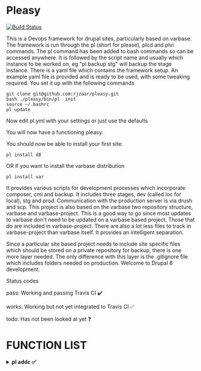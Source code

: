 # Pleasy

[![Build Status](https://travis-ci.com/rjzaar/pleasy.svg?branch=master)](https://travis-ci.com/rjzaar/pleasy)

This is a Devops framework for drupal sites, particularly based on varbase.
The framework is run through the pl (short for please), plcd and plvi commands.
The pl command has been added to bash commands so can be accessed anywhere. It is followed by the script name and usually which instance to be worked on, eg "pl backup stg" will backup the stage instance.
There is a yaml file which contains the framework setup. An example yaml file is provided and is ready to be used, with some tweaking required.
You set it up with the following commands

```
git clone git@github.com:rjzaar/pleasy.git 
bash ./pleasy/bin/pl  init
source ~/.bashrc
pl update
```
Now edit pl.yml with your settings or just use the defaults

You will now have a functioning pleasy.

You should now be able to install your first site:
```
pl install d8
```
OR if you want to install the varbase distribution
```
pl install var
```

It provides various scripts for development processes which incorporate composer, cmi and backup. It includes three stages, dev (called loc for local), stg and prod. Communication with the production server is via drush and scp.
This project is also based on the varbase two repository structure, varbase and varbase-project.
This is a good way to go since most updates to varbase don't need to be updated on a varbase based project.
Those that do are included in varbase-project.
There are also a lot less files to track in varbase-project than varbase itself.
It provides an intelligent separation.

Since a particular site based project needs to include site specific files which should be stored on a private repository for backup, there is one more layer needed.
The only difference with this layer is the .gitignore file which includes folders needed on production. Welcome to Drupal 8 development.

Status codes

pass: Working and passing Travis CI :heavy_check_mark:

works: Working but not yet integrated to Travis CI :white_check_mark:

todo: Has not been looked at yet :question:


# FUNCTION LIST

<details>

**<summary> pl addc :white_check_mark: </summary>**
Usage: pl addc [OPTION]
  This script is used to add github credentials

  Mandatory arguments to long options are mandatory for short options too.
    -h --help               Display help (Currently displayed)

  Examples:
  pl addc -h

<\details>

<details>

**<summary> pl backupdb :white_check_mark: </summary>**
--**BROKEN DOCUMENTATION**--
[34mbackup --help [39m
Usage: pl backupdb [OPTION] ... [SOURCE]
  This script is used to backup a particular site's database.
  You just need to state the sitename, eg dev.

  Mandatory arguments to long options are mandatory for short options too.
    -h --help               Display help (Currently displayed)
    -m --message='msg'      Enter an optional message to accompany the backup

  Examples:
  pl backupdb -h
  pl backupdb dev
  pl backupdb tim -m 'First tim backup'
  pl backupdb --message='Love' love
  END HELP
--**BROKEN DOCUMENTATION**--

<\details>

<details>

**<summary> pl backupprod :white_check_mark: </summary>**
Usage: pl backup [OPTION] ... [SOURCE]
  This script is used to backup prod site's files and database. You can
  add an optional message.

  Mandatory arguments to long options are mandatory for short options too.
    -h --help               Display help (Currently displayed)
    -m --message='msg'      Enter a message to accompany the backup (IS THIS
                            OPTIONAL ROB?)

  Examples:
  pl backupprod -h
  pl backupprod ./tim -m 'First tim backup'

<\details>

<details>

**<summary> pl backup :white_check_mark: </summary>**
Usage: pl backup [OPTION] ... [SOURCE]
This script is used to backup a particular site's files and database.
You just need to state the sitename, eg dev.

Mandatory arguments to long options are mandatory for short options too.
  -h --help               Display help (Currently displayed)
  -m --message='msg'      Enter an optional message to accompany the backup

Examples:
pl backup -h
pl backup dev
pl backup tim -m 'First tim backup'
pl backup --message='Love' love
END HELP

<\details>

<details>

**<summary> pl copy :white_check_mark: </summary>**
Usage: pl copy [OPTION] ... [SOURCE] [DESTINATION]
This script will copy one site to another site. It will copy all
files, set up the site settings and import the database. If no
argument is given, it will copy dev to stg. If one argument is given it
will copy dev to the site specified. If two arguments are give it will
copy the first to the second.

Mandatory arguments to long options are mandatory for short options too.
  -h --help               Display help (Currently displayed)
  -d --debug              Provide debug information when running this script.

Examples:

<\details>

<details>

**<summary> pl devpush :white_check_mark: </summary>**
Usage: pl devpush [OPTION]
Include help Rob!

Mandatory arguments to long options are mandatory for short options too.
  -h --help               Display help (Currently displayed)

Examples:

<\details>

<details>

**<summary> pl enmod :white_check_mark: </summary>**
Usage: pl enmod [OPTION] ... [SITE] [MODULE]
This script will install a module first using composer, then fix the file/dir
ownership and then enable the module using drush automatically.

Mandatory arguments to long options are mandatory for short options too.
  -h --help               Display help (Currently displayed)

Examples:

<\details>

<details>

**<summary> pl fixp :white_check_mark: </summary>**
Usage: pl fixp [OPTION] ... [SOURCE]
This script is used to fix permissions of a Drupal site You just need to
state the sitename, eg dev.

Mandatory arguments to long options are mandatory for short options too.
  -h --help               Display help (Currently displayed)

Examples:

<\details>

<details>

**<summary> pl fixss :white_check_mark: </summary>**
Usage: pl fixss [OPTION] ... [SOURCE]
This will fix (or set) the site settings in local.settings.php You just need
to state the sitename, eg dev.

Mandatory arguments to long options are mandatory for short options too.
  -h --help               Display help (Currently displayed)

Examples:

<\details>

<details>

**<summary> pl gcompushmaster :white_check_mark: </summary>**
Usage: pl gcompushmaster [OPTION] ... [SITE] [MESSAGE]
This will merge branch with master You just need to state the sitename, eg
dev.

Mandatory arguments to long options are mandatory for short options too.
  -h --help               Display help (Currently displayed)

Examples:

<\details>

<details>

**<summary> pl gcom :white_check_mark: </summary>**
--**BROKEN DOCUMENTATION**--
please type 'pl gcom --help' for more options
--**BROKEN DOCUMENTATION**--

<\details>

<details>

**<summary> pl gcomsh :white_check_mark: </summary>**
Usage: pl gcomsh [OPTION] ... [SITE] [MESSAGE]
This will git commit changes with msg after merging with master. You just
need to state the sitename, eg dev.

Mandatory arguments to long options are mandatory for short options too.
  -h --help               Display help (Currently displayed)

Examples:
pl gcomsh -h
pl gcomsh dev (relative dev folder)
pl gcomsh tim 'First tim backup'

<\details>

<details>

**<summary> pl gcomup2upstream :white_check_mark: </summary>**
Usage: pl gcomup2upstream [OPTION] ... [SITE] [MESSAGE]
This will merge branch with master, and update to the upstream git. It
presupposes you have already merged. You just need to state the sitename, eg
dev.
                                    branch with master
Mandatory arguments to long options are mandatory for short options too.
  -h --help               Display help (Currently displayed)

Examples:
pl gcomup2upstream -h
pl gcomup2upstream dev (relative dev folder)
pl gcomup2upstream tim 'First tim backup'
END HELP

<\details>

<details>

**<summary> pl gcomup :white_check_mark: </summary>**
Usage: pl gcomup [OPTION] ... [SITE] [MESSAGE]
Composer update, git commit changes and backup. This script follows the
correct path to git commit changes You just need to state the
sitename, eg dev.

Mandatory arguments to long options are mandatory for short options too.
  -h --help               Display help (Currently displayed)

Examples:
pl gcomup -h
pl gcomup dev (relative dev folder)
pl gcomup tim 'First tim backup'
END HELP

<\details>

<details>

**<summary> pl gulp :white_check_mark: </summary>**
Usage: pl gulp [OPTION] ... [SITE]
This script is used to set upl gulp browser sync for a particular page. You
just need to state the sitename, eg loc and the page, eg opencat.loc

Mandatory arguments to long options are mandatory for short options too.
  -h --help               Display help (Currently displayed)

Examples:
pl gulp 
END HELP

<\details>

<details>

**<summary> pl importdev :white_check_mark: </summary>**
Usage: pl gulp [OPTION] ... [SOURCE-SITE] [DEST-SITE]
@ROB add description please

Mandatory arguments to long options are mandatory for short options too.
  -h --help               Display help (Currently displayed)

Examples:
pl gulp 
END HELP

<\details>

<details>

**<summary> pl init :white_check_mark: </summary>**
Usage: pl init [OPTION]
This will set up pleasy and initialise the sites as per
pl.yml, including the current production shared database.
This will install many programs, which will be listed at
the end.

Mandatory arguments to long options are mandatory for short options too.
    -y --yes                Force all install options to yes (Recommended)
    -h --help               Display help (Currently displayed)
    -s --step={1,15}        FOR DEBUG USE, start at step number as seen in code
    -n --nopassword         Nopassword. This will give the user full sudo access without requireing a password!
                            This could be a security issue for some setups. Use with caution!
    -t --test            This option is only for test environments like Travis, eg there is no mysql root password.

Examples:
git clone git@github.com:rjzaar/pleasy.git [sitename]  #eg git clone git@github.com:rjzaar/pleasy.git mysite.org
bash ./pleasy/bin/pl  init # or if using [sitename]
bash ./[sitename]/bin/pl init

then if debugging:

bash ./[sitename]/bin/pl init -s=6  # to start at step 6.

INSTALL LIST:
    sudo apt-get install gawk
    sudo $folderpath/scripts/lib/installsudoers.sh "$folderpath/bin" $user
    sudo apt-get install apache2 php libapache2-mod-php php-mysql curl php-cli \
    php-gd php-mbstring php-gettext php-xml php-curl php-bz2 php-zip git unzip
    php-xdebug -y
    sudo apt-get -y install mysql-server
    sudo apt-get install phpmyadmin -y
    php -r "copy(https://getcomposer.org/installer, composer-setup.php);"
    HASH="$(wget -q -O - https://composer.github.io/installer.sig)"
    sudo php composer-setup.php --install-dir=/usr/local/bin --filename=composer
    curl https://drupalconsole.com/installer -L -o drupal.phar
    sudo apt install nodejs build-essential
    curl -L https://npmjs.com/install.sh | sh
    sudo apt install npm
    sudo npm install gulp-cli -g
    sudo npm install gulp -D
END OF HELP

<\details>

<details>

**<summary> pl installf :white_check_mark: </summary>**
Usage: pl installf [OPTION]
This script is used to install a variety of drupal flavours particularly
opencourse, but just the file system. No database.  This will use
opencourse-project as a wrapper. It is presumed you have already cloned
opencourse-project.  You just need to specify the site name as a single
argument.  All the settings for that site are in pl.yml If no site name is
given then the default site is created.

Mandatory arguments to long options are mandatory for short options too.
  -h --help               Display help (Currently displayed)
  -d --default	          Use default Drupal flavour
  -f --from=[flavour]     Choose drupal flavour
  -y --yes                Auto Yes to all options

Examples:
END HELP

<\details>

<details>

**<summary> pl install :white_check_mark: </summary>**
Usage: pl install site [OPTION]
This script is used to install a variety of drupal flavours particularly
opencourse This will use opencourse-project as a wrapper. It is presumed you
have already cloned opencourse-project.  You just need to specify the site name
as a single argument.  All the settings for that site are in pl.yml If no site
name is given then the default site is created.

Mandatory arguments to long options are mandatory for short options too.
  -h --help               Display help (Currently displayed)
  -y --yes                Auto Yes to all options
  -s --step=[INT]         Restart at the step specified.
  -b --build-step=[INT]   Restart the build at step specified (step=6)
  -d --debug              Provide debug information when running this script.
  -t --test            This option is only for test environments like Travis, eg there is no mysql root password.

Examples:
pl install d8
END HELP

<\details>

<details>

**<summary> pl main :white_check_mark: </summary>**
Usage: pl main [OPTION] ... [SITE] [MODULES]
This script will turn maintenance mode on or off. You will need to specify the
site first than on or off, eg pl main loc on

Mandatory arguments to long options are mandatory for short options too.
  -h --help               Display help (Currently displayed)

Examples:
END HELP

<\details>

<details>

**<summary> pl makedb :white_check_mark: </summary>**
Usage: pl makedb [OPTION] ... [SITE]
<ADD DESC HERE>

Mandatory arguments to long options are mandatory for short options too.
  -h --help               Display help (Currently displayed)

Examples:
END HELP

<\details>

<details>

**<summary> pl makedev :white_check_mark: </summary>**
Usage: pl makedev [OPTION] ... [SITE]
This script is used to turn on dev mode and enable dev modules.
You just need to state the sitename, eg stg.

Mandatory arguments to long options are mandatory for short options too.
  -h --help               Display help (Currently displayed)
  -d --debug              Provide debug information when running this script.

Examples:
END HELP

<\details>

<details>

**<summary> pl makelpwp :white_check_mark: </summary>**
Usage: pl makepwp [OPTION] ... [SITE]
This script is used to overwrite localprod with the actual external production
site.  The choice of localprod is set in pl.yml under sites: localprod: The
external site details are also set in pl.yml under prod: Note: once localprod
has been locally backedup, then it can just be restored from there if need be.

Mandatory arguments to long options are mandatory for short options too.
  -h --help               Display help (Currently displayed)
  -s --step=[1-6]         Select step to proceed (For DEBUG purposes?)

Examples:
END HELP

<\details>

<details>

**<summary> pl makeprod :white_check_mark: </summary>**
Usage: pl makeprod [OPTION] ... [SITE]
This script is used to turn off dev mode and uninstall dev modules.  You just
need to state the sitename, eg stg.

Mandatory arguments to long options are mandatory for short options too.
  -h --help               Display help (Currently displayed)
  -d --debug              Provide debug information when running this script.

Examples:
END HELP

<\details>

<details>

**<summary> pl olwprod :white_check_mark: </summary>**
Usage: pl olwprod [OPTION] ... [SITE]
This script is used to overwrite localprod with the actual external production
site.  The choice of localprod is set in pl.yml under sites: localprod: The
external site details are also set in pl.yml under prod: Note: once localprod
has been locally backedup, then it can just be restored from there if need be.

Mandatory arguments to long options are mandatory for short options too.
  -h --help               Display help (Currently displayed)

Examples:
END HELP

<\details>

<details>

**<summary> pl prodow :white_check_mark: </summary>**
Usage: pl prodow [OPTION] ... [SITE]
This script will overwrite production with the site chosen It will first backup
prod The external site details are also set in pl.yml under prod:

Mandatory arguments to long options are mandatory for short options too.
  -h --help               Display help (Currently displayed)

Examples:
END HELP

<\details>

<details>

**<summary> pl rebuild :white_check_mark: </summary>**
Usage: pl rebuild [OPTION] ... [SITE]
This script is used to rebuild a particular site's database. You just need to
state the sitename, eg loc.

Mandatory arguments to long options are mandatory for short options too.
  -h --help               Display help (Currently displayed)

Examples:
END HELP

<\details>

<details>

**<summary> pl update :white_check_mark: </summary>**
Usage: pl update [OPTION]
This script will update the configs for all sites

Mandatory arguments to long options are mandatory for short options too.
  -h --help               Display help (Currently displayed)
  -d --debug              Provide debug information when running this script.

Examples:

<\details>

<details>

**<summary> pl copyf :question: </summary>**
**DOCUMENTATION NOT IMPLEMENTED**

</details>

<details>

**<summary> pl _inc :question: </summary>**
**DOCUMENTATION NOT IMPLEMENTED**

</details>

<details>

**<summary> pl open :question: </summary>**
**DOCUMENTATION NOT IMPLEMENTED**

</details>

<details>

**<summary> pl reset :question: </summary>**
**DOCUMENTATION NOT IMPLEMENTED**

</details>

<details>

**<summary> pl restoredb :question: </summary>**
**DOCUMENTATION NOT IMPLEMENTED**

</details>

<details>

**<summary> pl restore :question: </summary>**
**DOCUMENTATION NOT IMPLEMENTED**

</details>

<details>

**<summary> pl stg2prodoverwrite2 :question: </summary>**
**DOCUMENTATION NOT IMPLEMENTED**

</details>

<details>

**<summary> pl stg2prodoverwrite :question: </summary>**
**DOCUMENTATION NOT IMPLEMENTED**

</details>

<details>

**<summary> pl stg2prod :question: </summary>**
**DOCUMENTATION NOT IMPLEMENTED**

</details>

<details>

**<summary> pl stopgulp :question: </summary>**
**DOCUMENTATION NOT IMPLEMENTED**

</details>

<details>

**<summary> pl testim :question: </summary>**
**DOCUMENTATION NOT IMPLEMENTED**

</details>

<details>

**<summary> pl testi :question: </summary>**
**DOCUMENTATION NOT IMPLEMENTED**

</details>

<details>

**<summary> pl test :question: </summary>**
**DOCUMENTATION NOT IMPLEMENTED**

</details>

<details>

**<summary> pl teststg :question: </summary>**
**DOCUMENTATION NOT IMPLEMENTED**

</details>

<details>

**<summary> pl teststgupdb :question: </summary>**
**DOCUMENTATION NOT IMPLEMENTED**

</details>

<details>

**<summary> pl varup :question: </summary>**
**DOCUMENTATION NOT IMPLEMENTED**

</details>

